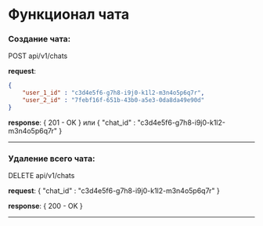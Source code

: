 ﻿# Функционал чата

### Создание чата:

POST api/v1/chats

**request**:
```json
{ 
    "user_1_id" : "c3d4e5f6-g7h8-i9j0-k1l2-m3n4o5p6q7r",
    "user_2_id" : "7febf16f-651b-43b0-a5e3-0da8da49e90d"
}
```

**response**: { 201 - OK } или { "chat_id" : "c3d4e5f6-g7h8-i9j0-k1l2-m3n4o5p6q7r" }

---

### Удаление всего чата:

DELETE api/v1/chats

**request**: { "chat_id" : "c3d4e5f6-g7h8-i9j0-k1l2-m3n4o5p6q7r" }

**response**: { 200 - OK } 

---




